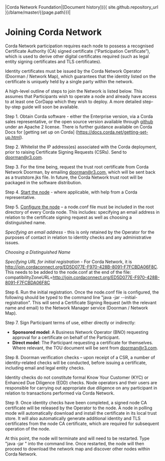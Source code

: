 |Corda Network Foundation|[Document history]({{ site.github.repository_url }}/blame/master/{{page.path}})|

Joining Corda Network
=====================

Corda Network participation requires each node to possess a recognised Certificate Authority (CA) signed certificate 
(“Participation Certificate”), which is used to derive other digital certificates required (such as legal entity signing 
certificates and TLS certificates).

Identity certificates must be issued by the Corda Network Operator (Doorman / Network Map), which guarantees that the identity 
listed on the certificate is uniquely held by a single party within the network.

A high-level outline of steps to join the Network is listed below. This assumes that Participants wish to operate a node 
and already have access to at least one CorDapp which they wish to deploy. A more detailed step-by-step guide will soon 
be available.

Step 1. Obtain Corda software - either the Enterprise version, via a Corda sales representative, or the open source version
available through [github](https://github.com/corda) under an Apache 2 license. There is further guidance available on Corda Docs for [getting set up on Corda] (https://docs.corda.net/getting-set-up.html).

Step 2. Whitelist the IP address(es) associated with the Corda deployment, prior to raising Certificate Signing Requests (CSRs). Send to doorman@r3.com.

Step 3. For the time being, request the trust root certificate from Corda Network Doorman, by emailing doorman@r3.com, which 
will be sent back as a truststore.jks file. In future, the Corda Network trust root will be packaged in the software
distribution.

Step 4. [Start the node](https://docs.corda.net/deploying-a-node.html) - where applicable, with help from a Corda 
representative. 

Step 5. [Configure the node](https://docs.corda.net/corda-configuration-file.html) – a node.conf file must be included in the 
root directory of every Corda node. This includes: specifying an email address in relation to the certificate signing 
request as well as choosing a distinguished name.

*Specifying an email address* - this is only retained by the Operator for the purposes of contact in relation to identity checks and any administrative issues.

*Choosing a Distinguished Name* 

*Specifying URL for initial registration* - For Corda Network, it is http://join.cordaconnect.org/ED5D077E-F970-428B-8091-F7FCBDA06F8C. This needs to be added to the node.conf at the end of the file:
compatibilityZoneURL=http://join.cordaconnect.org/ED5D077E-F970-428B-8091-F7FCBDA06F8C

Step 6. Run the initial registration. 
Once the node.conf file is configured, the following should be typed to the command line "java -jar <corda jar file> --initial-registration". This will send a Certificate Signing Request (with the relevant name and email) to the 
Network Manager service (Doorman / Network Map).

Step 7. Sign Participant terms of use, either directly or indirectly:
* **Sponsored model**: A Business Network Operator (BNO) requesting approval for a certificate on behalf of the Participant.
* **Direct model**: The Participant requesting a certificate for themselves.
Where relevant, the TOU document will be sent from doorman@r3.com.

Step 8. Doorman verification checks – upon receipt of a CSR, a number of identity-related checks will be conducted, before issuing a certificate, including email and legal entity checks. 

Identity checks do not constitute formal Know Your Customer (KYC) or Enhanced Due Diligence (EDD) checks. Node operators and their users are responsible for carrying out appropriate due diligence on any participant in relation to transactions performed via Corda Network.

Step 9. Once identity checks have been completed, a signed node CA certificate will be released by the Operator to the node. A node in polling mode will automatically download and install the certificate in its local trust store. It will also automatically generate additional identity and TLS certificates from the node CA certificate, which are required for subsequent operation of the node. 

At this point, the node will terminate and will need to be restarted. Type "java -jar <corda jar file>" into the command line. Once restarted, the node will then proceed to download the network map and discover other nodes within Corda Network.
